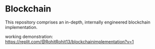 # Blockchain
This repository comprises an in-depth, internally engineered blockchain implementation.

working demonstration: https://replit.com/@RohitRohit13/blockchainimplementation?v=1

